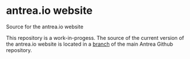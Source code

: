 # antrea.io website

Source for the antrea.io website

This repository is a work-in-progess. The source of the current version of the
antrea.io website is located in a
[branch](https://github.com/antrea-io/antrea/tree/website-with-versioned-docs)
of the main Antrea Github repository.
